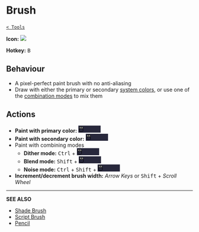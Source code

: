 # Brush

[`< Tools`](./tools.md)

**Icon:** ![](https://raw.githubusercontent.com/jbunke/stipple-effect/master/res/icons/brush.png)

**Hotkey:** <kbd>B</kbd>

## Behaviour

* A pixel-perfect paint brush with no anti-aliasing
* Draw with either the primary or secondary [system colors](./interface.md#system-colors), or use one of the [combination modes](./color.md#combination-modes) to mix them

## Actions

* **Paint with primary color:** ![Left-Click & Drag](./assets/ui/left-click-drag.gif "Left-Click & Drag")
* **Paint with secondary color:** ![Right-Click & Drag](./assets/ui/right-click-drag.gif "Right-Click & Drag")
* Paint with combining modes
  * **Dither mode:** <kbd>Ctrl</kbd> + ![Click & Drag](./assets/ui/click-drag.gif "Click & Drag")
  * **Blend mode:** <kbd>Shift</kbd> + ![Click & Drag](./assets/ui/click-drag.gif "Click & Drag")
  * **Noise mode:** <kbd>Ctrl</kbd> + <kbd>Shift</kbd> + ![Click & Drag](./assets/ui/click-drag.gif "Click & Drag")
* **Increment/decrement brush width:** *Arrow Keys* or <kbd>Shift</kbd> + *Scroll Wheel*

---

**SEE ALSO**

* [Shade Brush](./shade-brush.md)
* [Script Brush](./script-brush.md)
* [Pencil](./pencil.md)
